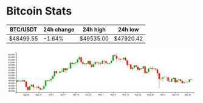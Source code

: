# Bitcoin Stats

BTC/USDT|24h change|24h high|24h low|
|---|---|---|---|
|$48499.55|-1.64%|$49535.00|$47920.42|

<img src="./chart.svg">
